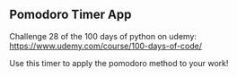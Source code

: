 ## Pomodoro Timer App

Challenge 28 of the 100 days of python on udemy:
https://www.udemy.com/course/100-days-of-code/

Use this timer to apply the pomodoro method to your work!
